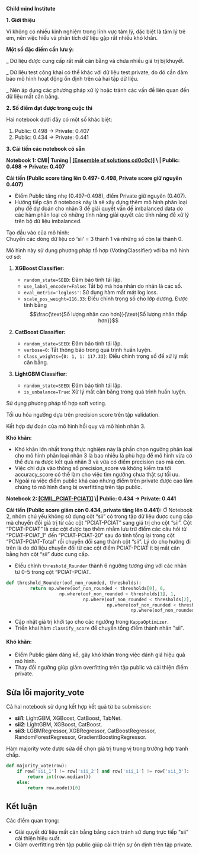**Child mind Institute**

**1. Giới thiệu**

Vì không có nhiều kinh nghiệm trong lĩnh vực tâm lý, đặc biệt là tâm lý trẻ em, nên việc hiểu và phân tích dữ liệu gặp rất nhiều khó khăn.

**Một số đặc điểm cần lưu ý:**

\_ Dữ liệu được cung cấp rất mất cân bằng và chứa nhiều giá trị bị khuyết.

\_ Dữ liệu test công khai có thể khác với dữ liệu test private, do đó cần đảm bảo mô hình hoạt động ổn định trên cả hai tập dữ liệu.

\_ Nên áp dụng các phương pháp xử lý hoặc tránh các vấn đề liên quan đến dữ liệu mất cân bằng.

**2. Số điểm đạt được trong cuộc thi**

Hai notebook dưới đây có một số khác biệt:

1. Public: 0.498 → Private: 0.407
2. Public: 0.434 → Private: 0.441

**3. Cải tiến các notebook có sẵn**

**Notebook 1: CMI| Tuning | [[Ensemble of solutions cd0c0c)]](https://www.kaggle.com/code/hovuan/cmi-tuning-ensemble-of-solutions-cd0c0c)
\ | Public: 0.498 → Private: 0.407**

**Cải tiến (Public score tăng lên  0.497- 0.498, Private score giữ nguyên 0.407)**
- Điểm Public tăng nhẹ (0.497–0.498), điểm Private giữ nguyên (0.407).
- Hướng tiếp cận ở notebook này là sẽ xây dựng thêm mô hình phân loại phụ để dự đoán cho nhãn 3 để giải quyết vấn đề imbalanced data do các hàm phân loại có những tính năng giải quyết các tính năng để xử lý trên bộ dữ liệu imbalanced.

Tạo đầu vào của mô hình:  
  Chuyển các dòng dữ liệu có ‘sii’ = 3 thành 1 và những số còn lại thành 0.

Mô hình này sử dụng phương pháp tổ hợp (VotingClassifier) với ba mô hình cơ sở:

  1. **XGBoost Classifier:**
     - `random_state=SEED`: Đảm bảo tính tái lập.
     - `use_label_encoder=False`: Tắt bộ mã hóa nhãn do nhãn là các số.
     - `eval_metric='logloss'`: Sử dụng hàm mất mát log loss.
     - `scale_pos_weight=116.33`: Điều chỉnh trọng số cho lớp dương. Được tính bằng $$\frac{\text{Số lượng nhãn cao hơn}}{\text{Số lượng nhãn thấp hơn}}$$

  2. **CatBoost Classifier:**
     - `random_state=SEED`: Đảm bảo tính tái lập.
     - `verbose=0`: Tắt thông báo trong quá trình huấn luyện.
     - `class_weights={0: 1, 1: 117.33}`: Điều chỉnh trọng số để xử lý mất cân bằng.

  3. **LightGBM Classifier:**
     - `random_state=SEED`: Đảm bảo tính tái lập.
     - `is_unbalance=True`: Xử lý mất cân bằng trong quá trình huấn luyện.

Sử dụng phương pháp tổ hợp soft voting.

Tối ưu hóa ngưỡng dựa trên precision score trên tập validation.

Kết hợp dự đoán của mô hình hồi quy và mô hình nhãn 3.

**Khó khăn:**
-	Khó khăn lớn nhất trong thực nghiệm này là phần chọn ngưỡng phân loại cho mô hình phân loại nhãn 3 là bao nhiêu là phù hợp để mô hình vừa có thể đưa ra được kết quả nhãn 3 và vừa có điểm precision cao mà còn.
-	Việc chỉ dựa vào thông số precision_score và không kiểm tra tới accuracy_score có thể làm cho việc tìm ngưỡng chưa thật sự tối ưu.
-	Ngoài ra việc điểm public khá cao nhưng điểm trên private được cao lắm chứng tỏ mô hình đang bị overfitting trên tập public. 

**Notebook 2: [[CMIL_PCIAT-PCIAT)]]([https://www.kaggle.com/code/hovuan/cmi-tuning-ensemble-of-solutions-cd0c0c](https://www.kaggle.com/code/hovuan/cmil-pciat-pciat))
\| Public: 0.434  → Private: 0.441**

**Cải tiến (Public score giảm còn 0.434, private tăng lên 0.441):**
Ở Notebook 2, nhóm chủ yếu không sử dụng cột “sii” có trong tập dữ liệu được cung cấp mà chuyển đổi giá trị từ các cột “PCIAT-PCIAT” sang giá trị cho cột “sii”. Cột “PCIAT-PCIAT” là các cột được tạo thêm nhằm lưu trữ điểm các câu hỏi từ “PCIAT-PCIAT_1” đến “PCIAT-PCIAT-20” sau đó tính tổng lại trong cột “PCIAT-PCIAT-Total” rồi chuyển đổi sang thành cột “sii”. Lý do cho hướng đi trên là do dữ liệu chuyển đổi từ các cột điểm PCIAT-PCIAT ít bị mất cân bằng hơn cột “sii” được cung cấp.

- Điều chỉnh `threshold_Rounder` thành 6 ngưỡng tương ứng với các nhãn từ 0-5 trong cột “PCIAT-PCIAT.
```python
def threshold_Rounder(oof_non_rounded, thresholds):
         return np.where(oof_non_rounded < thresholds[0], 0,
                    np.where(oof_non_rounded < thresholds[1], 1,
                             np.where(oof_non_rounded < thresholds[2], 2,
                                      np.where(oof_non_rounded < thresholds[3], 3,
                                               np.where(oof_non_rounded < thresholds[4], 4, 5)))))
```
- Cập nhật giá trị khởi tạo cho các ngưỡng trong `KappaOptimizer`.
- Triển khai hàm `classify_score` để chuyển tổng điểm thành nhãn "sii".

#### Khó khăn:
- Điểm Public giảm đáng kể, gây khó khăn trong việc đánh giá hiệu quả mô hình.
- Thay đổi ngưỡng giúp giảm overfitting trên tập public và cải thiện điểm private.

## Sửa lỗi majority_vote

Cả hai notebook sử dụng kết hợp kết quả từ ba submission:
- **sii1**: LightGBM, XGBoost, CatBoost, TabNet.
- **sii2**: LightGBM, XGBoost, CatBoost.
- **sii3**: LGBMRegressor, XGBRegressor, CatBoostRegressor, RandomForestRegressor, GradientBoostingRegressor.

Hàm majority vote được sửa để chọn giá trị trung vị trong trường hợp tranh chấp.

```python
def majority_vote(row):
    if row['sii_1'] != row['sii_2'] and row['sii_1'] != row['sii_3']:
        return int(row.median()) 
    else:
        return row.mode()[0]
```

## Kết luận

Các điểm quan trọng:
- Giải quyết dữ liệu mất cân bằng bằng cách tránh sử dụng trực tiếp "sii" cải thiện hiệu suất.
- Giảm overfitting trên tập public giúp cải thiện sự ổn định trên tập private.

